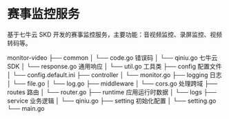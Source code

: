# 赛事监控服务

基于七牛云 SKD 开发的赛事监控服务，主要功能：音视频监控、录屏监控、视频转码等。

monitor-video
├── common
│ └── code.go 错误码
│ └── qiniu.go 七牛云 SDK
│ └── response.go 通用响应
│ └── util.go 工具类
├── config 配置文件
│ └── config.default.ini
├── controller
│ └── monitor.go
├── logging 日志
│ └── file.go
│ └── log.go
├── middleware
│ └── cors.go 处理跨域
├── routes 路由
│ └── router.go
├── runtime 应用运行时数据
│ └── logs
├── service 业务逻辑
│ └── qiniu.go
├── setting 初始化配置
│ └── setting.go
└── main.go
